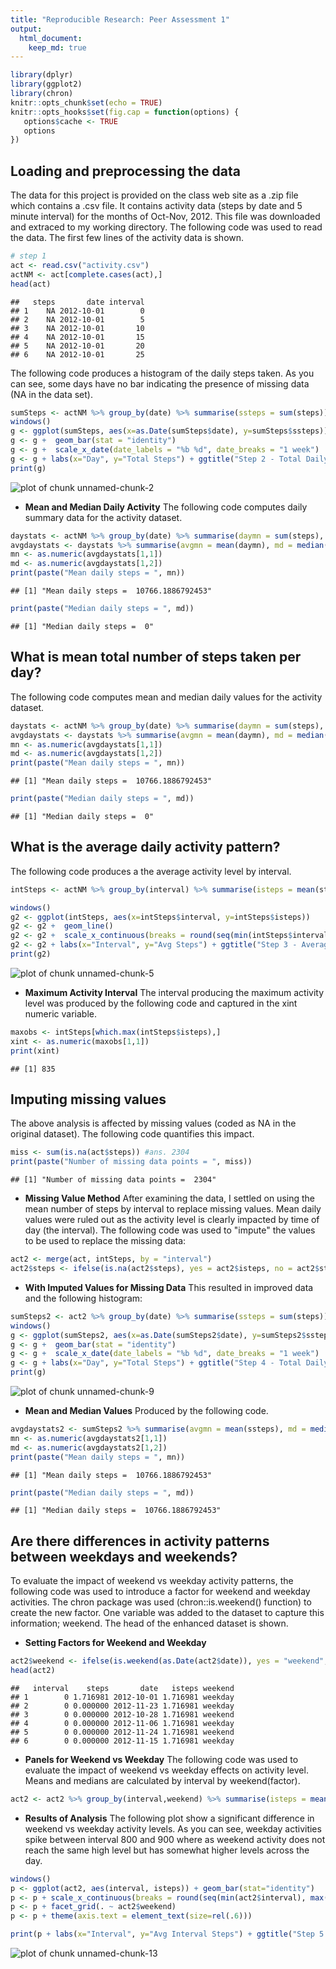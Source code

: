 ```yaml
---
title: "Reproducible Research: Peer Assessment 1"
output: 
  html_document:
    keep_md: true
---
```


```r
library(dplyr)
library(ggplot2)
library(chron)
knitr::opts_chunk$set(echo = TRUE)
knitr::opts_hooks$set(fig.cap = function(options) {
   options$cache <- TRUE
   options
})
```

## Loading and preprocessing the data
The data for this project is provided on the class web site as a .zip file which contains a .csv file. It contains activity data (steps by date and 5 minute interval) for the months of Oct-Nov, 2012. This file was downloaded and extraced to my working directory. The following code was used to read the data. The first few lines of the activity data is shown.


```r
# step 1
act <- read.csv("activity.csv")
actNM <- act[complete.cases(act),]
head(act)
```

```
##   steps       date interval
## 1    NA 2012-10-01        0
## 2    NA 2012-10-01        5
## 3    NA 2012-10-01       10
## 4    NA 2012-10-01       15
## 5    NA 2012-10-01       20
## 6    NA 2012-10-01       25
```
The following code produces a histogram of the daily steps taken. As you can see, some days have no bar indicating the presence of missing data (NA in the data set). 

```r
sumSteps <- actNM %>% group_by(date) %>% summarise(ssteps = sum(steps))
windows()
g <- ggplot(sumSteps, aes(x=as.Date(sumSteps$date), y=sumSteps$ssteps)) # + stat_summary(fun.y=sum)
g <- g +  geom_bar(stat = "identity")
g <- g +  scale_x_date(date_labels = "%b %d", date_breaks = "1 week")
g <- g + labs(x="Day", y="Total Steps") + ggtitle("Step 2 - Total Daily Steps w/Missing Values Dropped")
print(g)
```

![plot of chunk unnamed-chunk-2](figure/unnamed-chunk-2-1.png)

+ **Mean and Median Daily Activity**
The following code computes daily summary data for the activity dataset.


```r
daystats <- actNM %>% group_by(date) %>% summarise(daymn = sum(steps), daymd = median(steps))
avgdaystats <- daystats %>% summarise(avgmn = mean(daymn), md = median(daymd))
mn <- as.numeric(avgdaystats[1,1])
md <- as.numeric(avgdaystats[1,2])
print(paste("Mean daily steps = ", mn))
```

```
## [1] "Mean daily steps =  10766.1886792453"
```

```r
print(paste("Median daily steps = ", md))
```

```
## [1] "Median daily steps =  0"
```

## What is mean total number of steps taken per day?
The following code computes mean and median daily values for the activity dataset.


```r
daystats <- actNM %>% group_by(date) %>% summarise(daymn = sum(steps), daymd = median(steps))
avgdaystats <- daystats %>% summarise(avgmn = mean(daymn), md = median(daymd))
mn <- as.numeric(avgdaystats[1,1])
md <- as.numeric(avgdaystats[1,2])
print(paste("Mean daily steps = ", mn))
```

```
## [1] "Mean daily steps =  10766.1886792453"
```

```r
print(paste("Median daily steps = ", md))
```

```
## [1] "Median daily steps =  0"
```


## What is the average daily activity pattern?
The following code produces a the average activity level by interval.


```r
intSteps <- actNM %>% group_by(interval) %>% summarise(isteps = mean(steps))

windows()
g2 <- ggplot(intSteps, aes(x=intSteps$interval, y=intSteps$isteps))
g2 <- g2 +  geom_line()
g2 <- g2 +  scale_x_continuous(breaks = round(seq(min(intSteps$interval), max(intSteps$interval), by = 200)))
g2 <- g2 + labs(x="Interval", y="Avg Steps") + ggtitle("Step 3 - Average Steps by Interval")
print(g2)
```

![plot of chunk unnamed-chunk-5](figure/unnamed-chunk-5-1.png)

+ **Maximum Activity Interval**
The interval producing the maximum activity level was produced by the following code and captured in the xint numeric variable.


```r
maxobs <- intSteps[which.max(intSteps$isteps),]
xint <- as.numeric(maxobs[1,1])
print(xint)
```

```
## [1] 835
```

## Imputing missing values
The above analysis is affected by missing values (coded as NA in the original dataset). The following code quantifies this impact.


```r
miss <- sum(is.na(act$steps)) #ans. 2304
print(paste("Number of missing data points = ", miss))
```

```
## [1] "Number of missing data points =  2304"
```
+ **Missing Value Method**
After examining the data, I settled on using the mean number of steps by interval to replace missing values. Mean daily values were ruled out as the activity level is clearly impacted by time of day (the interval). The following code was used to "impute" the values to be used to replace the missing data:


```r
act2 <- merge(act, intSteps, by = "interval")
act2$steps <- ifelse(is.na(act2$steps), yes = act2$isteps, no = act2$steps)
```

+ **With Imputed Values for Missing Data** 
This resulted in improved data and the following histogram:


```r
sumSteps2 <- act2 %>% group_by(date) %>% summarise(ssteps = sum(steps))
windows()
g <- ggplot(sumSteps2, aes(x=as.Date(sumSteps2$date), y=sumSteps2$ssteps))
g <- g +  geom_bar(stat = "identity")
g <- g +  scale_x_date(date_labels = "%b %d", date_breaks = "1 week")
g <- g + labs(x="Day", y="Total Steps") + ggtitle("Step 4 - Total Daily Steps w/Missing Values Set to Interval Mean")
print(g)
```

![plot of chunk unnamed-chunk-9](figure/unnamed-chunk-9-1.png)

+ **Mean and Median Values** 
Produced by the following code.


```r
avgdaystats2 <- sumSteps2 %>% summarise(avgmn = mean(ssteps), md = median(ssteps))
mn <- as.numeric(avgdaystats2[1,1])
md <- as.numeric(avgdaystats2[1,2])
print(paste("Mean daily steps = ", mn))
```

```
## [1] "Mean daily steps =  10766.1886792453"
```

```r
print(paste("Median daily steps = ", md))
```

```
## [1] "Median daily steps =  10766.1886792453"
```
## Are there differences in activity patterns between weekdays and weekends?

To evaluate the impact of weekend vs weekday activity patterns, the following code was used to introduce a factor for weekend and weekday activities. The chron package was used (chron::is.weekend() function) to create the new factor. One variable was added to the dataset to capture this information; weekend. The head of the enhanced dataset is shown.

+ **Setting Factors for Weekend and Weekday**

```r
act2$weekend <- ifelse(is.weekend(as.Date(act2$date)), yes = "weekend", no = "weekday")
head(act2)
```

```
##   interval    steps       date   isteps weekend
## 1        0 1.716981 2012-10-01 1.716981 weekday
## 2        0 0.000000 2012-11-23 1.716981 weekday
## 3        0 0.000000 2012-10-28 1.716981 weekend
## 4        0 0.000000 2012-11-06 1.716981 weekday
## 5        0 0.000000 2012-11-24 1.716981 weekend
## 6        0 0.000000 2012-11-15 1.716981 weekday
```
+ **Panels for Weekend vs Weekday**
The following code was used to evaluate the impact of weekend vs weekday effects on activity level. Means and medians are calculated by interval by weekend(factor).


```r
act2 <- act2 %>% group_by(interval,weekend) %>% summarise(isteps = mean(steps), imedian = median(steps))
```

+ **Results of Analysis**
The following plot show a significant difference in weekend vs weekday activity levels. As you can see, weekday activities spike between interval 800 and 900 where as weekend activity does not reach the same high level but has somewhat higher levels across the day.


```r
windows()
p <- ggplot(act2, aes(interval, isteps)) + geom_bar(stat="identity")
p <- p + scale_x_continuous(breaks = round(seq(min(act2$interval), max(act2$interval), by = 200)))
p <- p + facet_grid(. ~ act2$weekend)
p <- p + theme(axis.text = element_text(size=rel(.6)))

print(p + labs(x="Interval", y="Avg Interval Steps") + ggtitle("Step 5 - Weekday vs Weekend Behavior"))
```

![plot of chunk unnamed-chunk-13](figure/unnamed-chunk-13-1.png)
